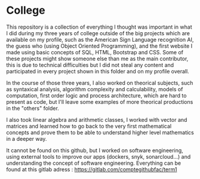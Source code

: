 # College
This repository is a collection of everything I thought was important in what I did during my three years of college outside of the big projects which are available on my profile, such as the American Sign Language recognition AI, the guess who (using Object Oriented Programming), and the first website I made using basic concepts of SQL, HTML, Bootstrap and CSS. Some of these projects might show someone else than me as the main contributor, this is due to technical difficulties but I did not steal any content and participated in every project shown in this folder and on my profile overall.

In the course of those three years, I also worked on theorical subjects, such as syntaxical analysis, algorithm complexity and calculability, models of computation, first order logic and process architecture, which are hard to present as code, but I'll leave some examples of more theorical productions in the "others" folder.

I also took linear algebra and arithmetic classes, I worked with vector and matrices and learned how to go back to the very first mathematical concepts and prove them to be able to understand higher level mathematics in a deeper way.

It cannot be found on this github, but I worked on software engineering, using external tools to improve our apps (dockers, snyk, sonarcloud...) and understanding the concept of software engineering. Everything can be found at this gitlab adress : https://gitlab.com/comptegithubfac/term1
